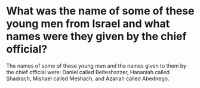 # What was the name of some of these young men from Israel and what names were they given by the chief official?

The names of some of these young men and the names given to them by the chief official were: Daniel called Belteshazzer, Hananiah called Shadrach, Mishael called Meshach, and Azariah called Abednego.
